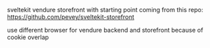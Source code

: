 sveltekit vendure storefront with starting point coming from this repo: https://github.com/pevey/sveltekit-storefront

use different browser for vendure backend and storefront because of cookie overlap
